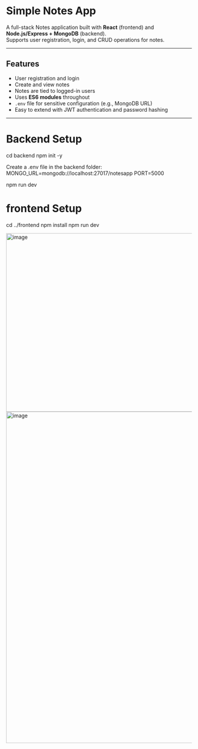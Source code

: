 # Simple Notes App

A full-stack Notes application built with **React** (frontend) and **Node.js/Express + MongoDB** (backend).  
Supports user registration, login, and CRUD operations for notes.

---

## Features

- User registration and login
- Create and view notes
- Notes are tied to logged-in users
- Uses **ES6 modules** throughout
- `.env` file for sensitive configuration (e.g., MongoDB URL)
- Easy to extend with JWT authentication and password hashing

---

# Backend Setup
cd backend
npm init -y

Create a .env file in the backend folder:
MONGO_URL=mongodb://localhost:27017/notesapp
PORT=5000

npm run dev

# frontend Setup

cd ../frontend
npm install
npm run dev

<img width="772" height="483" alt="image" src="https://github.com/user-attachments/assets/3f642e4d-90b4-4300-b04b-084564407f57" />

<img width="732" height="897" alt="image" src="https://github.com/user-attachments/assets/daf22c64-84f5-4548-a254-21211ae10e30" />


